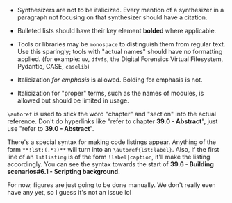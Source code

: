 - Synthesizers are not to be italicized. Every mention of a synthesizer in a paragraph not focusing on that synthesizer should have a citation.

- Bulleted lists should have their key element **bolded** where applicable.
- Tools or libraries may be `monospace` to distinguish them from regular text. Use this sparingly; tools with "actual names" should have no formatting applied. (for example: `uv`, `dfvfs`, the Digital Forensics Virtual Filesystem, Pydantic, CASE, `caselib`)
- Italicization *for emphasis* is allowed. Bolding for emphasis is not.
- Italicization for "proper" terms, such as the names of modules, is allowed but should be limited in usage.

`\autoref` is used to stick the word "chapter" and "section" into the actual reference. Don't do hyperlinks like "refer to chapter **39.0 - Abstract**", just use "refer to **39.0 - Abstract**".

There's a special syntax for making code listings appear. Anything of the form `**!lst:(.*?)**` will turn into an `\autoref{lst:label}`. Also, if the first line of an `lstlisting` is of the form `!label|caption`, it'll make the listing accordingly. You can see the syntax towards the start of **39.6 - Building scenarios#6.1 - Scripting background**.

For now, figures are just going to be done manually. We don't really even have any yet, so I guess it's not an issue lol

